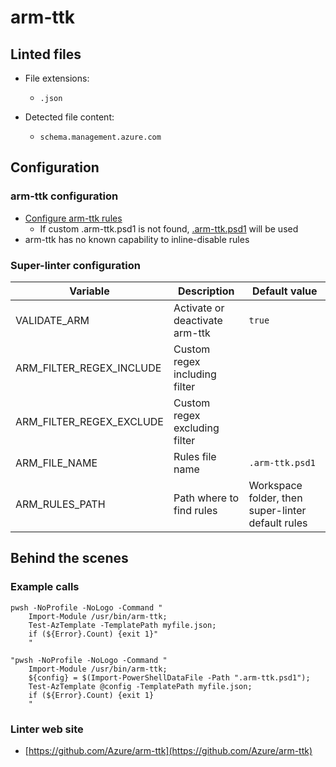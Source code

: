 <!-- markdownlint-disable MD033 MD041 -->
<!-- Generated by .automation/build.py, please do not update manually -->
# arm-ttk

## Linted files

- File extensions:
  - `.json`

- Detected file content:
  - `schema.management.azure.com`

## Configuration

### arm-ttk configuration

- [Configure arm-ttk rules](https://docs.microsoft.com/en-us/azure/azure-resource-manager/templates/test-toolkit#customize-tests)
  - If custom .arm-ttk.psd1 is not found, [.arm-ttk.psd1](https://github.com/nvuillam/super-linter/tree/POC_RefactorInPython/TEMPLATES/.arm-ttk.psd1) will be used
- arm-ttk has no known capability to inline-disable rules

### Super-linter configuration

| Variable | Description | Default value |
| ----------------- | -------------- | -------------- |
| VALIDATE_ARM | Activate or deactivate arm-ttk | `true` |
| ARM_FILTER_REGEX_INCLUDE | Custom regex including filter |  |
| ARM_FILTER_REGEX_EXCLUDE | Custom regex excluding filter |  |
| ARM_FILE_NAME | Rules file name | `.arm-ttk.psd1` |
| ARM_RULES_PATH | Path where to find rules | Workspace folder, then super-linter default rules |

## Behind the scenes

### Example calls

```shell
pwsh -NoProfile -NoLogo -Command "
    Import-Module /usr/bin/arm-ttk;
    Test-AzTemplate -TemplatePath myfile.json;
    if (${Error}.Count) {exit 1}"
    "

```

```shell
"pwsh -NoProfile -NoLogo -Command "
    Import-Module /usr/bin/arm-ttk;
    ${config} = $(Import-PowerShellDataFile -Path ".arm-ttk.psd1");
    Test-AzTemplate @config -TemplatePath myfile.json;
    if (${Error}.Count) {exit 1}
    "

```

### Linter web site
- [https://github.com/Azure/arm-ttk](https://github.com/Azure/arm-ttk)

